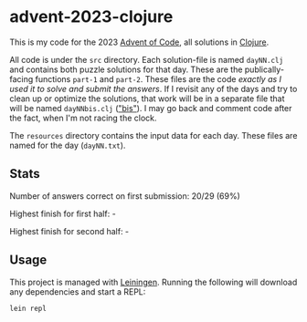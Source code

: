 # advent-2023-clojure

This is my code for the 2023 [Advent of Code](https://adventofcode.com/20XX),
all solutions in [Clojure](https://clojure.org/).

All code is under the `src` directory. Each solution-file is named `dayNN.clj`
and contains both puzzle solutions for that day. These are the
publically-facing functions `part-1` and `part-2`. These files are the code
*exactly as I used it to solve and submit the answers*. If I revisit any of the
days and try to clean up or optimize the solutions, that work will be in a
separate file that will be named `dayNNbis.clj`
(["bis"](https://www.merriam-webster.com/dictionary/bis)). I may go back and
comment code after the fact, when I'm not racing the clock.

The `resources` directory contains the input data for each day. These files are
named for the day (`dayNN.txt`).

## Stats

Number of answers correct on first submission: 20/29 (69%)

Highest finish for first half: -

Highest finish for second half: -

## Usage

This project is managed with [Leiningen](https://leiningen.org/). Running the
following will download any dependencies and start a REPL:

```
lein repl
```
